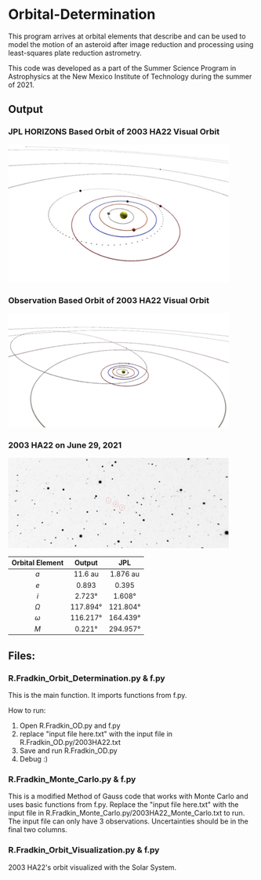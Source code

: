# Orbital-Determination
This program arrives at orbital elements that describe and can be used to model the motion of an asteroid after image reduction and processing using least-squares plate reduction astrometry. 

This code was developed as a part of the Summer Science Program in Astrophysics at the New Mexico Institute of Technology during the summer of 2021. 

## Output

### JPL HORIZONS Based Orbit of 2003 HA22 Visual Orbit
<img src="/Images/JPL_Orbit.jpg" alt="Default Login Screen" width="450"/>  

### Observation Based Orbit of 2003 HA22 Visual Orbit
<img src="/Images/Observational_Orbit.jpg" alt="Default Login Screen" width="450"/> 

### 2003 HA22 on June 29, 2021
<img src="/Images/2003_HA22_SLM.jpg" alt="Default Login Screen" width="450"/> 


| Orbital Element        |   Output           |  JPL    |
|:-------------:|:-------------:|:--------:|
| *a*  | 11.6 au | 1.876 au|
| *e*     | 0.893      |   0.395 |
| *i* | 2.723°       |  1.608°|
| *&Omega;* | 117.894°  |  121.804°|
| *&omega;* | 116.217°   |  164.439°|
| *M* | 0.221° |  294.957°|

## Files:

### R.Fradkin_Orbit_Determination.py  &  f.py

This is the main function. It imports functions from f.py. 

How to run:
1) Open R.Fradkin_OD.py and f.py
2) replace "input file here.txt" with the input file in R.Fradkin_OD.py/2003HA22.txt
3) Save and run R.Fradkin_OD.py
4) Debug :)

### R.Fradkin_Monte_Carlo.py  &  f.py

This is a modified Method of Gauss code that works with Monte Carlo and uses basic functions from f.py.
Replace the "input file here.txt" with the input file in R.Fradkin_Monte_Carlo.py/2003HA22_Monte_Carlo.txt to run. The input file can only have 3 observations. Uncertainties should be in the final two columns. 

### R.Fradkin_Orbit_Visualization.py  &  f.py

2003 HA22's orbit visualized with the Solar System.
